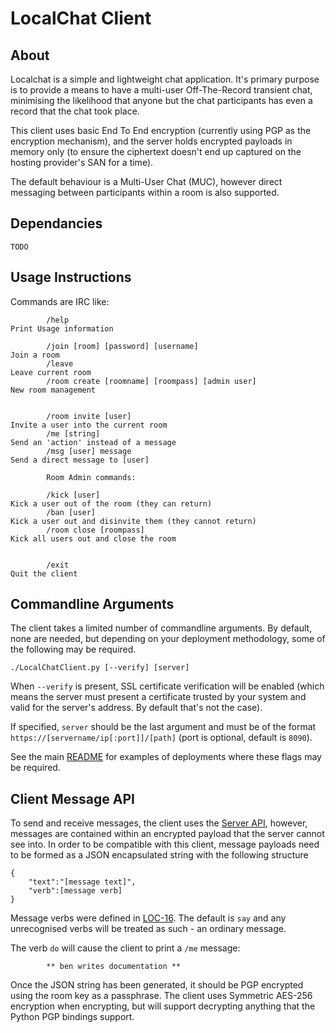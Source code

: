 # LocalChat Client


## About

Localchat is a simple and lightweight chat application. It's primary purpose is to provide a means to have a multi-user Off-The-Record transient chat, minimising the likelihood that anyone but the chat participants has even a record that the chat took place.

This client uses basic End To End encryption (currently using PGP as the encryption mechanism), and the server holds encrypted payloads in memory only (to ensure the ciphertext doesn't end up captured on the hosting provider's SAN for a time). 

The default behaviour is a Multi-User Chat (MUC), however direct messaging between participants within a room is also supported.




## Dependancies


`TODO`



## Usage Instructions

Commands are IRC like:

            /help                                                       Print Usage information

            /join [room] [password] [username]                          Join a room
            /leave                                                      Leave current room
            /room create [roomname] [roompass] [admin user]             New room management


            /room invite [user]                                         Invite a user into the current room
            /me [string]                                                Send an 'action' instead of a message
            /msg [user] message                                         Send a direct message to [user]

            Room Admin commands:

            /kick [user]                                                Kick a user out of the room (they can return)
            /ban [user]                                                 Kick a user out and disinvite them (they cannot return)
            /room close [roompass]                                      Kick all users out and close the room


            /exit                                                       Quit the client



## Commandline Arguments

The client takes a limited number of commandline arguments. By default, none are needed, but depending on your deployment methodology, some of the following may be required.


    ./LocalChatClient.py [--verify] [server]
    

When `--verify` is present, SSL certificate verification will be enabled (which means the server must present a certificate trusted by your system and valid for the server's address. By default that's not the case).

If specified, `server` should be the last argument and must be of the format `https://[servername/ip[:port]]/[path]` (port is optional, default is `8090`).

See the main [README](../README.md) for examples of deployments where these flags may be required.




## Client Message API

To send and receive messages, the client uses the [Server API](../docs/server-api.md), however, messages are contained within an encrypted payload that the server cannot see into. In order to be compatible with this client, message payloads need to be formed as a JSON encapsulated string with the following structure

    {
        "text":"[message text]",
        "verb":[message verb]
    }

Message verbs were defined in [LOC-16](https://projects.bentasker.co.uk/jira_projects/browse/LOC-16.html). The default is `say` and any unrecognised verbs will be treated as such - an ordinary message. 

The verb `do` will cause the client to print a `/me` message:

            ** ben writes documentation **

Once the JSON string has been generated, it should be PGP encrypted using the room key as a passphrase. The client uses Symmetric AES-256 encryption when encrypting, but will support decrypting anything that the Python PGP bindings support.